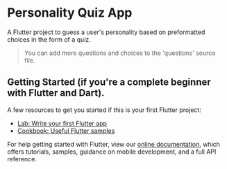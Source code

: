 # Personality Quiz App

A Flutter project to guess a user's personality based on preformatted choices in the form of a quiz.

>You can add more questions and choices to the 'questions' source file.


## Getting Started (if you're a complete beginner with Flutter and Dart).

A few resources to get you started if this is your first Flutter project:

- [Lab: Write your first Flutter app](https://flutter.dev/docs/get-started/codelab)
- [Cookbook: Useful Flutter samples](https://flutter.dev/docs/cookbook)

For help getting started with Flutter, view our
[online documentation](https://flutter.dev/docs), which offers tutorials,
samples, guidance on mobile development, and a full API reference.
